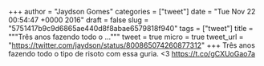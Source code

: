 
+++
author = "Jaydson Gomes"
categories = ["tweet"]
date = "Tue Nov 22 00:54:47 +0000 2016"
draft = false
slug = "5751417b9c9d6865ae440d8f8abae6579818f940"
tags = ["tweet"]
title = """Três anos fazendo todo o ..."""
tweet = true
micro = true
tweet_url = "https://twitter.com/jaydson/status/800865074260877312"
+++
Três anos fazendo todo o tipo de risoto com essa guria. &lt;3 https://t.co/gCXUoGao7a
